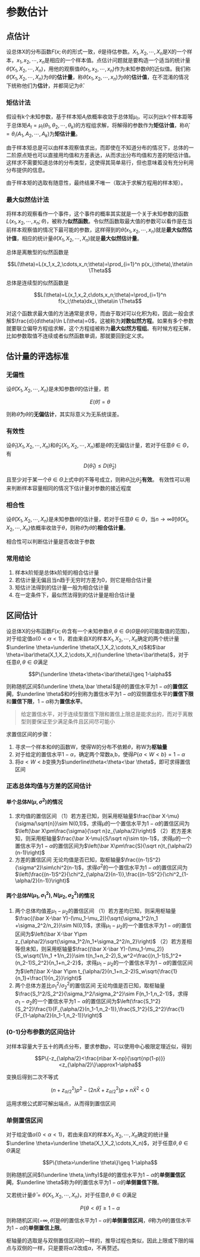 # 参数估计

## 点估计

设总体X的分布函数$F(x;\theta)$的形式一致，$\theta$是待估参数。$X_1,X_2,\cdots,X_n$是X的一个样本，$x_1,x_2,\cdots,x_n$是相应的一个样本值。点估计问题就是要构造一个适当的统计量$\hat \theta(X_1,X_2,\cdots,X_n)$，用他的观察值$\hat \theta(x_1,x_2,\cdots,x_n)$作为未知参数$\theta$的近似值。我们称$\hat \theta(X_1,X_2,\cdots,X_n)$为$\theta$的**估计量**，称$\hat \theta(x_1,x_2,\cdots,x_n)$为$\theta$的**估计值**，在不混淆的情况下统称他们为**估计**，并都简记为$\hat\theta$.

### 矩估计法

假设有k个未知参数，基于样本矩$A_l$依概率收敛于总体矩$\mu_l$，可以列出k个样本距等于总体矩$A_l=\mu_l(\theta_1,\theta_2,\cdots,\theta_k)$的方程组求解，将解得的参数作为**矩估计值**，称$\hat\theta_i=\theta_i(A_1,A_2,\cdots,A_k)$为**矩估计量**。

由于样本矩总是可以由样本观察值求出，而即使在不知道分布的情况下，总体的一二阶原点矩也可以直接用均值和方差表达，从而求出分布均值和方差的矩估计值。这样求不需要知道总体的分布类型，这使得其简单易行，但也意味着没有充分利用分布提供的信息。

由于样本矩的选取有随意性，最终结果不唯一（取决于求解方程用的样本矩）。
### 最大似然估计法
将样本的观察看作一个事件，这个事件的概率其实就是一个关于未知参数的函数$L(x_1,x_2,\cdots,x_n;\theta)$，被称为**似然函数**。令似然函数取最大值的参数可以看作是在当前样本观察值的情况下最可能的参数，这样得到的$\hat\theta(x_1,x_2,\cdots,x_n)$就是**最大似然估计值**，相应的统计量$\hat \theta(X_1,X_2,\cdots,X_n)$就是**最大似然估计量**。

总体是离散型的似然函数是

$$L(\theta)=L(x_1,x_2,\cdots,x_n;\theta)=\prod_{i=1}^n p(x_i;\theta),\theta\in \Theta$$

总体是连续型的似然函数是

$$L(\theta)=L(x_1,x_2,c\dots,x_n;\theta)=\prod_{i=1}^n f(x_i;\theta)dx_i,\theta\in \Theta$$

对这个函数求最大值的方法通常是求导，而由于取对可以化积为和，因此一般会求解$\frac{d}{d\theta}\ln L(\theta)=0$，这被称为**对数似然方程**。如果有多个参数就要联立偏导方程组求解，这个方程组被称为**最大似然方程组**。有时候方程无解，比如参数取值不连续或者似然函数单调，那就要回到定义求。

## 估计量的评选标准

### 无偏性
设$\hat\theta(X_1,X_2,\cdots,X_n)$是未知参数$\theta$的估计量，若

$$E(\hat\theta)=\theta$$

则称$\hat\theta$为$\theta$的**无偏估计**，其实际意义为无系统误差。

### 有效性
设$\hat\theta_1(X_1,X_2,\cdots,X_n)$和$\hat\theta_2(X_1,X_2,\cdots,X_n)$都是$\hat\theta$的无偏估计量，若对于任意$\theta\in\Theta$，有

$$D(\hat\theta_1)\leq D(\hat\theta_2)$$

且至少对于某一个$\theta\in\Theta$上式中的不等号成立，则称$\hat\theta_1$比$\hat\theta_2$**有效**。
有效性可以用来判断样本容量相同的情况下估计量对参数的接近程度
### 相合性

设$\hat\theta(X_1,X_2,\cdots,X_n)$是未知参数$\theta$的估计量，若对于任意$\theta\in\Theta$，当$n\to\infty$时$\hat\theta(X_1,X_2,\cdots,X_n)$依概率收敛于$\theta$，则称$\hat\theta$为$\theta$的**相合估计量**。

相合性可以判断估计量是否收敛于参数

### 常用结论
1. 样本k阶矩是总体k阶矩的相合估计量
2. 若估计量无偏且当n趋于无穷时方差为0，则它是相合估计量
3. 矩估计法得到的估计量一般为相合估计量
4. 在一定条件下，最似然法得到的估计量是相合估计量

## 区间估计

设总体X的分布函数$F(x;\theta)$含有一个未知参数$\theta,\theta\in\Theta$($\Theta$是$\theta$的可能取值的范围)，对于给定值$\alpha(0<\alpha<1)$，若由来自X的样本$X_1,X_2,\cdots,X_n$确定的两个统计量$\underline \theta=\underline \theta(X_1,X_2,\cdots,X_n)$和$\bar \theta=\bar\theta(X_1,X_2,\cdots,X_n)(\underline \theta<\bar\theta)$，对于任意$\theta,\theta\in\Theta$满足

$$P\{\underline \theta<\theta<\bar\theta\}\geq 1-\alpha$$

则称随机区间$(\underline \theta,\bar \theta)$是$\theta$的置信水平为$1-\alpha$的**置信区间**，$\underline \theta$和$\bar \theta$分别称为置信水平为$1-\alpha$的双侧置信水平的**置信下限**和**置信下限**，$1-\alpha$称为**置信水平**。
> 给定置信水平，对于连续型置信下限和置信上限总是能求出的，而对于离散型则要保证至少满足条件且区间尽可能小

求置信区间的步骤：
1. 寻求一个样本和$\theta$的函数W，使得W的分布不依赖$\theta$，称W为**枢轴量**
2. 对于给定的置信水平$1-\alpha$，确定两个常数a,b，使得$P\{a<W<b\}=1-\alpha$
3. 将$a<W<b$变换为$\underline\theta<\theta<\bar \theta$，即可求得置信区间

### 正态总体均值与方差的区间估计

#### 单个总体$N(\mu,\sigma^2)$的情况
1. 求均值的置信区间
	（1）若方差已知，则采用枢轴量$\frac{\bar X-\mu}{\sigma/\sqrt{n}}\sim N(0,1)$，求得$\mu$的一个置信水平为$1-\alpha$的置信区间为$\left(\bar X\pm\frac{\sigma}{\sqrt n}z_{\alpha/2}\right)$
	（2）若方差未知，则采用枢轴量$\frac{\bar X-\mu}{S/\sqrt n}\sim t(n-1)$，求得$\mu$的一个置信水平为$1-\alpha$的置信区间为$\left(\bar X\pm\frac{S}{\sqrt n}t_{\alpha/2}(n-1)\right)$
2. 方差的置信区间
	无论均值是否已知，取枢轴量$\frac{(n-1)S^2}{\sigma^2}\sim\chi^2(n-1)$，求得$\sigma^2$的一个置信水平为$1-\alpha$的置信区间为$\left(\frac{(n-1)S^2}{\chi^2_{\alpha/2}(n-1)},\frac{(n-1)S^2}{\chi^2_{1-\alpha/2}(n-1)}\right)$

#### 两个总体$N(\mu_1,\sigma_1^2),N(\mu_2,\sigma_2^2)$的情况
1. 两个总体均值差$\mu_1-\mu_2$的置信区间
	（1）若方差均已知，则采用枢轴量$\frac{(\bar X-\bar Y)-(\mu_1-\mu_2)}{\sqrt{\sigma_1^2/n_1 +\sigma_2^2/n_2}}\sim N(0,1)$，求得$\mu_1-\mu_2$的一个置信水平为$1-\alpha$的置信区间为$\left(\bar X-\bar Y\pm z_{\alpha/2}\sqrt{\sigma_1^2/n_1+\sigma_2^2/n_2}\right)$
	（2）若方差相等但未知，则采用枢轴量$\frac{(\bar X-\bar Y)-(\mu_1-\mu_2)}{S_w\sqrt{1/n_1 +1/n_2}}\sim t(n_1+n_2-2),S_w^2=\frac{(n_1-1)S_1^2+(n_2-1)S_2^2}{n_1+n_2-2}$，求得$\mu_1-\mu_2$的一个置信水平为$1-\alpha$的置信区间为$\left(\bar X-\bar Y\pm t_{\alpha/2}(n_1+n_2-2)S_w\sqrt{\frac{1}{n_1}+\frac{1}{n_2}}\right)$
2. 两个总体方差比$\sigma_1^2/\sigma_2^2$的置信区间
	无论均值是否已知，取枢轴量$\frac{S_1^2/S_2^2}{\sigma_1^2/\sigma_2^2}\sim F(n_1-1,n_2-1)$，求得$\sigma_1-\sigma_2$的一个置信水平为$1-\alpha$的置信区间为$\left(\frac{S_1^2}{S_2^2}\frac{1}{F_{\alpha/2}(n_1-1,n_2-1)},\frac{S_1^2}{S_2^2}\frac{1}{F_{1-\alpha/2}(n_1-1,n_2-1)}\right)$
### (0-1)分布参数的区间估计
对样本容量大于五十的两点分布，要求参数p，可以使用中心极限定理近似，得到

$$P\{-z_{\alpha/2}<\frac{n\bar X-np}{\sqrt{np(1-p)}}<z_{\alpha/2}\}\approx1-\alpha$$

变换后得到二次不等式

$$(n+z_{\alpha/2}^2)p^2-(2n\bar X+z_{\alpha/2}^2)p+n\bar X^2<0$$

运用求根公式即可解出端点，从而得到置信区间

### 单侧置信区间
对于给定值$\alpha(0<\alpha<1)$，若由来自X的样本$X_1,X_2,\cdots,X_n$确定的统计量$\underline \theta=\underline \theta(X_1,X_2,\cdots,X_n)$，对于任意$\theta,\theta\in\Theta$满足

$$P\{\theta>\underline \theta\}\geq 1-\alpha$$

则称随机区间$(\underline \theta,\infty)$是$\theta$的置信水平为$1-\alpha$的**单侧置信区间**，$\underline \theta$称为$\theta$的置信水平为$1-\alpha$的**单侧置信下限**。

又若统计量$\bar \theta=\bar \theta(X_1,X_2,\cdots,X_n)$，对于任意$\theta,\theta\in\Theta$满足

$$P\{\theta<\bar \theta\}\geq 1-\alpha$$

则称随机区间$(-\infty,\bar \theta)$是$\theta$的置信水平为$1-\alpha$的**单侧置信区间**，$\bar \theta$称为$\theta$的置信水平为$1-\alpha$的**单侧置信上限**。

枢轴量的选取是与双侧置信区间的一样的，推导过程也类似，因此上限或下限的端点与双侧的一样，只是要将$\alpha/2$改成$\alpha$，不再赘述。
